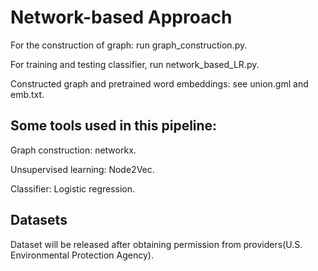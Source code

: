 # Network-based Approach

For the construction of graph: run graph_construction.py.

For training and testing classifier, run network_based_LR.py.

Constructed graph and pretrained word embeddings: see union.gml and emb.txt.

## Some tools used in this pipeline:

Graph construction: networkx.

Unsupervised learning: Node2Vec.

Classifier: Logistic regression.

## Datasets

Dataset will be released after obtaining permission from providers(U.S. Environmental Protection Agency).


